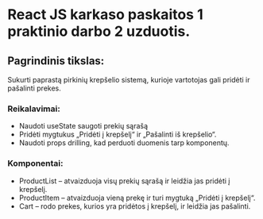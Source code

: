 # React JS karkaso paskaitos 1 praktinio darbo 2 uzduotis.

## Pagrindinis tikslas:

Sukurti paprastą pirkinių krepšelio sistemą, kurioje vartotojas gali pridėti ir pašalinti prekes.

### Reikalavimai:

- Naudoti useState saugoti prekių sąrašą
- Pridėti mygtukus „Pridėti į krepšelį“ ir „Pašalinti iš krepšelio“.
- Naudoti props drilling, kad perduoti duomenis tarp komponentų.

### Komponentai:

- ProductList – atvaizduoja visų prekių sąrašą ir leidžia jas pridėti į krepšelį.
- ProductItem – atvaizduoja vieną prekę ir turi mygtuką „Pridėti į krepšelį“.
- Cart – rodo prekes, kurios yra pridėtos į krepšelį, ir leidžia jas pašalinti.
